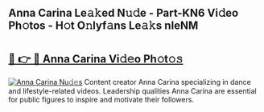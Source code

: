 ## Anna Carina Le𝚊𝚔ed N𝚞𝚍e - Part-KN6 Vi𝚍eo Ph𝚘tos - H𝚘t O𝚗lyf𝚊ns Le𝚊𝚔s nIeNM

# <h2><a href="http://hf7qg4.feru.top/?c=Anna+Carina">🔗 👉 🔴 Anna Carina Vi𝚍𝚎o Ph𝚘t𝚘𝚜</a></h2>

[![Anna Carina Nu𝚍𝚎s](https://i.imgur.com/0TWrTi3.gif)](http://hf7qg4.feru.top/?c=Anna+Carina)
Content creator Anna Carina specializing in dance and lifestyle-related videos. Leadership qualities Anna Carina are essential for public figures to inspire and motivate their followers. 
